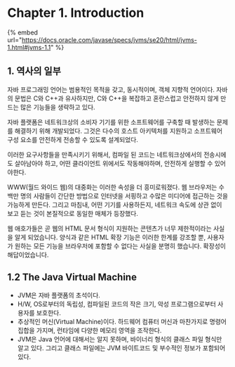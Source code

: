 # Chapter 1. Introduction

{% embed url="https://docs.oracle.com/javase/specs/jvms/se20/html/jvms-1.html#jvms-1.1" %}

## 1. 역사의 일부

자바 프로그래밍 언어는 범용적인 목적을 갖고, 동시적이며, 객체 지향적 언어이다. 자바의 문법은 C와 C++과 유사하지만, C와 C++을 복잡하고 혼란스럽고 안전하지 않게 만드는 많은 기능들을 생략하고 있다.

자바 플랫폼은 네트워크상의 소비자 기기를 위한 소프트웨어를 구축할 때 발생하는 문제를 해결하기 위해 개발되었다. 그것은 다수의 호스트 아키텍처를 지원하고 소프트웨어 구성 요소를 안전하게 전송할 수 있도록 설계되었다.&#x20;

이러한 요구사항들을 만족시키기 위해서, 컴파일 된 코드는 네트워크상에서의 전송시에도 살아남아야 하고, 어떤 클라이언트 위에서도 작동해야하며, 안전하게 실행할 수 있어야한다.

WWW(월드 와이드 웹)의 대중화는 이러한 속성을 더 흥미로워졌다. 웹 브라우저는 수백만 명의 사람들이 간단한 방법으로 인터넷을 서핑하고 수많은 미디어에 접근하는 것을 가능하게 만든다. 그리고 마침내, 어떤 기기를 사용하든지, 네트워크 속도에 상관 없이 보고 듣는 것이 본질적으로 동일한 매체가 등장했다.

웹 애호가들은 곧 웹의 HTML 문서 형식이 지원하는 콘텐츠가 너무 제한적이라는 사실을 알게 되었습니다. 양식과 같은 HTML 확장 기능은 이러한 한계를 강조할 뿐, 사용자가 원하는 모든 기능을 브라우저에 포함할 수 없다는 사실을 분명히 했습니다. 확장성이 해답이었습니다.

## 1.2 The Java Virtual Machine

* JVM은 자바 플랫폼의 초석이다.
* H/W, OS로부터의 독립성, 컴파일된 코드의 작은 크기, 악성 프로그램으로부터 사용자를 보호한다.
* 추상적인 머신(Virtual Machine)이다. 하드웨어 컴퓨터 머신과 마찬가지로 명령어 집합을 가지며, 런타임에 다양한 메모리 영역을 조작한다.
* JVM은 Java 언어에 대해서는 알지 못하며, 바이너리 형식의 클래스 파일 형식만 알고 있다. 그리고 클래스 파일에는 JVM 바이트코드 및 부수적인 정보가 포함되어 있다.









&#x20;



